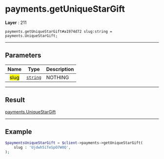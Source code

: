 # payments.getUniqueStarGift

**Layer** : 211

```tl
payments.getUniqueStarGift#a1974d72 slug:string = payments.UniqueStarGift;
```

---

## Parameters

| Name | Type | Description |
| :---: | :---: | :--- |
| <mark>slug</mark> | [`string`](type/string) | NOTHING |

---

## Result

[payments.UniqueStarGift](type/payments.UniqueStarGift)

---

## Example

```php
$paymentsUniqueStarGift = $client->payments->getUniqueStarGift(
	slug : 'Ujdwh5iTeSpO7W0Q',
);
```